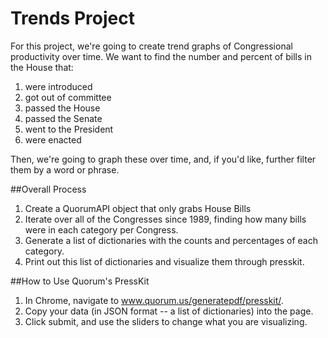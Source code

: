 # Trends Project
For this project, we're going to create trend graphs of Congressional productivity over time. We want to find the number and percent of bills in the House that:

1. were introduced
2. got out of committee
3. passed the House
4. passed the Senate
5. went to the President
6. were enacted

Then, we're going to graph these over time, and, if you'd like, further filter them by a word or phrase.

##Overall Process
1. Create a QuorumAPI object that only grabs House Bills
2. Iterate over all of the Congresses since 1989, finding how many bills were in each category per Congress.
3. Generate a list of dictionaries with the counts and percentages of each category.
4. Print out this list of dictionaries and visualize them through presskit.

##How to Use Quorum's PressKit
1. In Chrome, navigate to www.quorum.us/generatepdf/presskit/.
2. Copy your data (in JSON format -- a list of dictionaries) into the page.
3. Click submit, and use the sliders to change what you are visualizing.
